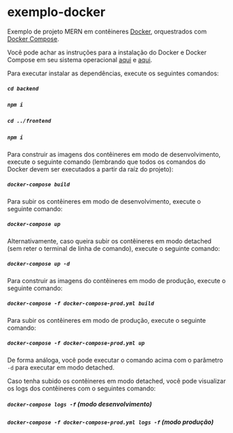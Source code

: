 # exemplo-docker
Exemplo de projeto MERN em contêineres [Docker](https://docker.com), orquestrados com [Docker Compose](https://docs.docker.com/compose/).

Você pode achar as instruções para a instalação do Docker e Docker Compose em seu sistema operacional [aqui](https://docs.docker.com/install/) e [aqui](https://docs.docker.com/compose/install/).

Para executar instalar as dependências, execute os seguintes comandos:

##### `cd backend`

##### `npm i`

##### `cd ../frontend`

##### `npm i`

Para construir as imagens dos contêineres em modo de desenvolvimento, execute o seguinte comando (lembrando que todos os comandos do Docker devem ser executados a partir da raíz do projeto):

##### `docker-compose build`

Para subir os contêineres em modo de desenvolvimento, execute o seguinte comando:

##### `docker-compose up`

Alternativamente, caso queira subir os contêineres em modo detached (sem reter o terminal de linha de comando), execute o seguinte comando:

##### `docker-compose up -d`

Para construir as imagens do contêineres em modo de produção, execute o seguinte comando:

##### `docker-compose -f docker-compose-prod.yml build`

Para subir os contêineres em modo de produção, execute o seguinte comando:

##### `docker-compose -f docker-compose-prod.yml up`

De forma análoga, você pode executar o comando acima com o parâmetro `-d` para executar em modo detached.

Caso tenha subido os contêineres em modo detached, você pode visualizar os logs dos contêineres com o seguintes comando:

##### `docker-compose logs -f` (modo desenvolvimento)

##### `docker-compose -f docker-compose-prod.yml logs -f` (modo produção)
